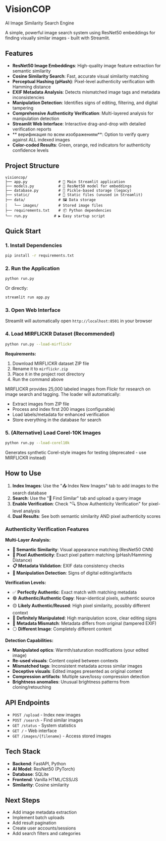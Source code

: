 # VisionCOP
AI Image Similarity Search Engine

A simple, powerful image search system using ResNet50 embeddings for finding visually similar images - built with Streamlit.

## Features

- **ResNet50 Image Embeddings**: High-quality image feature extraction for semantic similarity
- **Cosine Similarity Search**: Fast, accurate visual similarity matching
- **Perceptual Hashing (pHash)**: Pixel-level authenticity verification with Hamming distance
- **EXIF Metadata Analysis**: Detects mismatched image tags and metadata inconsistencies
- **Manipulation Detection**: Identifies signs of editing, filtering, and digital tampering
- **Comprehensive Authenticity Verification**: Multi-layered analysis for manipulation detection
- **Streamlit Web Interface**: Interactive drag-and-drop with detailed verification reports
- ** верификация по всем изображениям**: Option to verify query against ALL indexed images
- **Color-coded Results**: Green, orange, red indicators for authenticity confidence levels

## Project Structure

```
visioncop/
├── app.py              # 🚀 Main Streamlit application
├── models.py           # 🤖 ResNet50 model for embeddings
├── database.py         # 💾 Pickle-based storage (legacy)
├── static/             # 📱 Static files (unused in Streamlit)
├── data/               # 🖼️ Data storage
│   └── images/         # Stored image files
├── requirements.txt    # 📦 Python dependencies
└── run.py            # ▶️ Easy startup script
```

## Quick Start

### 1. Install Dependencies
```bash
pip install -r requirements.txt
```

### 2. Run the Application
```bash
python run.py
```
Or directly:
```bash
streamlit run app.py
```

### 3. Open Web Interface
Streamlit will automatically open `http://localhost:8501` in your browser

### 4. Load MIRFLICKR Dataset (Recommended)
```bash
python run.py --load-mirflickr
```

**Requirements:**
1. Download MIRFLICKR dataset ZIP file
2. Rename it to `mirflickr.zip`
3. Place it in the project root directory
4. Run the command above

MIRFLICKR provides 25,000 labeled images from Flickr for research on image search and tagging. The loader will automatically:
- Extract images from ZIP file
- Process and index first 200 images (configurable)
- Load labels/metadata for enhanced verification
- Store everything in the database for search

### 5. (Alternative) Load Corel-10K Images
```bash
python run.py --load-corel10k
```
Generates synthetic Corel-style images for testing (deprecated - use MIRFLICKR instead)

## How to Use

1. **Index Images**: Use the "📤 Index New Images" tab to add images to the search database
2. **Search**: Use the "🎯 Find Similar" tab and upload a query image
3. **Enable Verification**: Check "🔍 Show Authenticity Verification" for pixel-level analysis
4. **Dual Results**: See both semantic similarity AND pixel authenticity scores

### Authenticity Verification Features

**Multi-Layer Analysis:**
- **🎯 Semantic Similarity**: Visual appearance matching (ResNet50 CNN)
- **🔐 Pixel Authenticity**: Exact pixel pattern matching (pHash/Hamming Distance)
- **📋 Metadata Validation**: EXIF data consistency checks
- **🚩 Manipulation Detection**: Signs of digital editing/artifacts

**Verification Levels:**
- ✅ **Perfectly Authentic**: Exact match with matching metadata
- 🟢 **Authentic/Authentic Copy**: Near-identical pixels, authentic source
- 🟡 **Likely Authentic/Reused**: High pixel similarity, possibly different context
- 🔴 **Definitely Manipulated**: High manipulation score, clear editing signs
- 🔘 **Metadata Mismatch**: Metadata differs from original (tampered EXIF)
- ⚪ **Different Image**: Completely different content

**Detection Capabilities:**
- **Manipulated optics**: Warmth/saturation modifications (your edited image)
- **Re-used visuals**: Content copied between contexts
- **Mismatched tags**: Inconsistent metadata across similar images
- **Deceptive visuals**: Edited images presented as original content
- **Compression artifacts**: Multiple save/lossy compression detection
- **Brightness anomalies**: Unusual brightness patterns from cloning/retouching

## API Endpoints

- `POST /upload` - Index new images
- `POST /search` - Find similar images
- `GET /status` - System statistics
- `GET /` - Web interface
- `GET /images/{filename}` - Access stored images

## Tech Stack

- **Backend**: FastAPI, Python
- **AI Model**: ResNet50 (PyTorch)
- **Database**: SQLite
- **Frontend**: Vanilla HTML/CSS/JS
- **Similarity**: Cosine similarity

## Next Steps

- Add image metadata extraction
- Implement batch uploads
- Add result pagination
- Create user accounts/sessions
- Add search filters and categories
